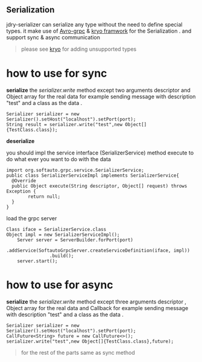 ## Serialization

jdry-serializer can serialize any type without the need to define special types. 
it make use of [Avro-grpc](https://avro.apache.org/) & [kryo framwork](https://github.com/EsotericSoftware/kryo) for the Serialization .
and support sync & async communication 

> please see [kryo](https://github.com/EsotericSoftware/kryo) for adding  unsupported types



# how to use for sync 

**serialize**
the *serializer.write* method except two arguments descriptor and Object array for the real data 
for example sending message with description "test" and a class as the data .

    Serializer serializer = new Serializer().setHost("localhost").setPort(port);  
    String result = serializer.write("test",new Object[]{TestClass.class});
**deserialize**

you should impl the service interface (SerializerService) method execute to do what ever you want to do with the data

      
    import org.softauto.grpc.service.SerializerService;  
    public class SerializerServiceImpl implements SerializerService{  
      @Override  
      public Object execute(String descriptor, Object[] request) throws Exception {  
            return null;  
      }  
    }

 load the grpc server
 
    Class iface = SerializerService.class
    Object impl = new SerializerServiceImpl();
        Server server = ServerBuilder.forPort(port)  
                    .addService(SoftautoGrpcServer.createServiceDefinition(iface, impl))  
                    .build();  
        server.start();

# how to use for async
**serialize**
the *serializer.write* method except three arguments descriptor , Object array for the real data 
and Callback 
for example sending message with description "test" and a class as the data .

    Serializer serializer = new Serializer().setHost("localhost").setPort(port); 
    CallFuture<String> future = new CallFuture<>(); 
    serializer.write("test",new Object[]{TestClass.class},future);
    

> for the rest of the parts same as sync method


